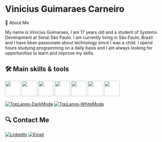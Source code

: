 # Vinicius Guimaraes Carneiro

👋 About Me

My name is Vinicius Guimaraes, I am 17 years old and a student of Systems Development at Senai São Paulo. I am currently living in São Paulo, Brazil and I have been passionate about technology since I was a child. I spend hours studying programming on a daily basis and I am always looking for opportunities to learn and improve my skills.

## 🛠️ Main skills & tools
<img src="https://cdn.jsdelivr.net/gh/devicons/devicon/icons/typescript/typescript-original.svg" width="50" height="50" /> <img src="https://cdn.jsdelivr.net/gh/devicons/devicon/icons/nodejs/nodejs-original.svg" width="50" height="50" /> <img src="https://cdn.jsdelivr.net/gh/devicons/devicon/icons/react/react-original.svg" width="50" height="50" /> <img src="https://cdn.jsdelivr.net/gh/devicons/devicon/icons/tailwindcss/tailwindcss-plain.svg" width="50" height="50" /> <img src="https://cdn.jsdelivr.net/gh/devicons/devicon/icons/nextjs/nextjs-original.svg" width="50" height="50" /> <img src="https://cdn.jsdelivr.net/gh/devicons/devicon/icons/express/express-original.svg" width="50" height="50" /> <img src="https://cdn.jsdelivr.net/gh/devicons/devicon/icons/nestjs/nestjs-plain.svg" width="50" height="50" />

[![TopLangs-DarkMode](https://github-readme-stats.vercel.app/api/top-langs?username=GuimaSpace&layout=compact&show_icons=true&theme=dark#gh-dark-mode-only)](https://github.com/anuraghazra/github-readme-stats#gh-dark-mode-only)
[![TopLangs-WhiteMode](https://github-readme-stats.vercel.app/api/top-langs?username=GuimaSpace&layout=compact&show_icons=true&theme=default#gh-light-mode-only)](https://github.com/anuraghazra/github-readme-stats#gh-light-mode-only)


## 🔍 Contact Me

[![LinkedIn](https://img.shields.io/badge/-LinkedIn-blue?style=flat-square&logo=Linkedin&logoColor=dark&link=https://www.linkedin.com/in/vinicius-guimar%C3%A3es-108483243/)](https://www.linkedin.com/in/vinicius-guimar%C3%A3es-108483243/)
[![Email](https://img.shields.io/badge/-Email-D14836?style=flat-square&logo=Gmail&logoColor=white&link=mailto:viniciusguimaraescarneiro@gmail.com)](mailto:viniciusguimaraescarneiro@gmail.com)
